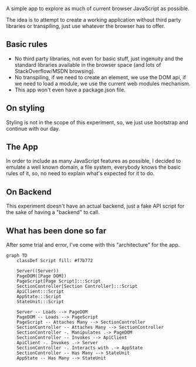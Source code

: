 A simple app to explore as much of current browser JavaScript as possible.

The idea is to attempt to create a working application without third party libraries or transpiling, just use whatever the browser has to offer.

## Basic rules

* No third party libraries, not even for basic stuff, just ingenuity and the standard libraries available in the browser space (and lots of StackOverflow/MSDN browsing).
* No transpiling, if we need to create an element, we use the DOM api, if we need to load a module, we use the current web modules mechanism.
* This app won't even have a package.json file.

## On styling

Styling is not in the scope of this experiment, so, we just use bootstrap and continue with our day.

## The App

In order to include as many JavaScript features as possible, I decided to emulate a well known domain, a file system, everybody knows the basic rules of it, so, no need to explain what's expected for it to do.

## On Backend

This experiment doesn't have an actual backend, just a fake API script for the sake of having a "backend" to call.

## What has been done so far

After some trial and error, I've come with this "architecture" for the app.

```mermaid
graph TD
    classDef Script fill: #f7b772

    Server((Server))
    PageDOM([Page DOM])
    PageScript[Page Script]:::Script
    SectionController[Section Controller]:::Script
    ApiClient:::Script
    AppState:::Script
    StateUnit:::Script

    Server -- Loads --> PageDOM
    PageDOM -- Loads --> PageScript
    PageScript -- Attaches Many --> SectionController
    SectionController -- Attaches Many --> SectionController
    SectionController -. Manipulates .-> PageDOM
    SectionController -- Invokes --> ApiClient
    ApiClient -. Invokes .-> Server
    SectionController -. Interacts with .-> AppState
    SectionController -- Has Many --> StateUnit
    AppState -- Has Many --> StateUnit
```
